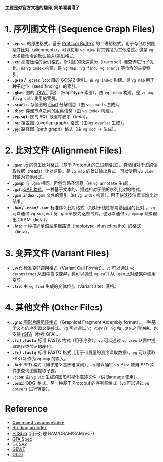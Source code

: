 **主要是对官方文档的翻译, 简单看看得了**


# 1. 序列图文件 (Sequence Graph Files)

*   **`.vg`**: `vg` 的原生格式。基于 [Protocol Buffers](https://developers.google.com/protocol-buffers/) 的二进制格式。用于存储序列图及其比对（alignments）。可以使用 `vg view` 将其转换为其他格式。这是 `vg` 大多数命令的默认输入/输出格式。
*   **`.xg`**: 高度压缩的索引格式，针对图的快速遍历（traversal）和查询进行了优化。由 `vg index` 构建。是 `vg map`、`vg find`、`vg snarls` 等命令的主要索引。
*   **`.gcsa` / `.gcsa2.lcp`**: 图的 [GCSA2](https://github.com/jltsiren/gcsa2) 索引。由 `vg index` 构建。是 `vg map` 用于种子定位（seed finding）的索引。
*   **`.gbwt`**: 图的 [GBWT](https://github.com/jltsiren/gbwt) 索引（Haplotype 索引）。由 `vg index` 构建。是 `vg map` 和 `vg call` 使用的索引。
*   **`.snarls`**: 存储图的 [snarl](https://github.com/vgteam/vg/wiki/Snarls) 分解信息（由 `vg snarls` 生成）。
*   **`.dist`**: 存储节点之间的距离信息（由 `vg index` 构建）。
*   **`.vg.sql`**: 图的 SQL 数据库表示（beta）。
*   **`.og`**: 覆盖图（overlap graph）格式（由 `vg overlap` 生成）。
*   **`.pg`**: 路径图（path graph）格式（由 `vg mod -P` 生成）。

# 2. 比对文件 (Alignment Files)

*   **`.gam`**: `vg` 的原生比对格式（基于 Protobuf 的二进制格式）。存储相对于图的读取数据（reads）比对结果。是 `vg map` 的默认输出格式。可以使用 `vg view` 转换为其他格式。
*   **`.gamp`**: 与 `.gam` 相同，但包含路径信息（由 `vg annotate` 生成）。
*   **`.gaf`**: [GAF 格式](https://github.com/lh3/gfatools/blob/master/doc/rGFA.md#the-gaf-format)。一种基于文本的、描述相对于图的序列比对的格式。
*   **`.gam.index`**: `.gam` 文件的索引（由 `vg index` 构建）。用于快速按位置查询比对结果。
*   **`.bam` / `.cram` / `.sam`**: 标准序列比对格式（相对于线性参考基因组的比对）。`vg` 可以通过 `vg surject` 将 `.gam` 转换为这些格式，也可以通过 `vg mpmap` 直接输出 CRAM（beta）。
*   **`.hts`**: 一种描述单倍型定相路径（haplotype-phased paths）的格式（beta）。

# 3. 变异文件 (Variant Files)

*   **`.vcf`**: 标准变异调用格式（Variant Call Format）。`vg` 可以通过 `vg deconstruct` 从图中提取变异，也可以通过 `vg call` 从 `.gam` 比对结果中调用变异。
*   **`.tsv`**: 由 `vg find` 生成的变体位点（variant site）表格。

# 4. 其他文件 (Other Files)

*   **`.gfa`**: [图形片段组装格式](https://github.com/GFA-spec/GFA-spec)（Graphical Fragment Assembly format）。一种基于文本的序列图交换格式。`vg` 可以通过 `vg view` 在 `.vg` 和 `.gfa` 之间转换。也支持 [rGFA](https://github.com/lh3/gfatools/blob/master/doc/rGFA.md)（参考 GFA）。
*   **`.fa` / `.fasta`**: 标准 FASTA 格式（用于序列）。`vg` 可以通过 `vg view` 从图中提取路径或节点的序列。
*   **`.fq` / `.fastq`**: 标准 FASTQ 格式（用于带质量的测序读取数据）。`vg` 可以读取 FASTQ 作为 `vg map` 的输入。
*   **`.bed`**: BED 格式（用于定义基因组区间）。`vg` 可以通过 `vg find` 使用 BED 文件来查询图或提取子图。
*   **`.json`**: 由 `vg viz` 生成的图形可视化描述文件（供 [Bandage](https://rrwick.github.io/Bandage/) 使用）。
*   **`.odgi`**: [ODGI](https://github.com/vgteam/odgi) 格式。另一种基于 Protobuf 的序列图格式（`vg` 可以通过 `vg convert` 进行转换）。

# Reference 

*   [Command documentation](https://github.com/vgteam/vg/wiki/Command-Overview)
*   [Building an Index](https://github.com/vgteam/vg/wiki/Building-an-index)
*   [HTSLib](https://github.com/samtools/htslib) (用于处理 BAM/CRAM/SAM/VCF)
*   [GFA Spec](https://github.com/GFA-spec/GFA-spec)
*   [GCSA2](https://github.com/jltsiren/gcsa2)
*   [GBWT](https://github.com/jltsiren/gbwt)
*   [ODGI](https://github.com/vgteam/odgi)